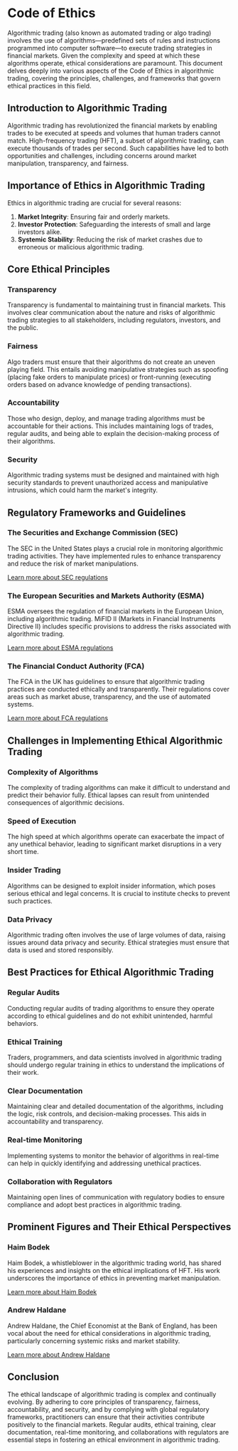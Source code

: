 # Code of Ethics

Algorithmic trading (also known as automated trading or algo trading) involves the use of algorithms—predefined sets of rules and instructions programmed into computer software—to execute trading strategies in financial markets. Given the complexity and speed at which these algorithms operate, ethical considerations are paramount. This document delves deeply into various aspects of the Code of Ethics in algorithmic trading, covering the principles, challenges, and frameworks that govern ethical practices in this field.

## Introduction to Algorithmic Trading

Algorithmic trading has revolutionized the financial markets by enabling trades to be executed at speeds and volumes that human traders cannot match. High-frequency trading (HFT), a subset of algorithmic trading, can execute thousands of trades per second. Such capabilities have led to both opportunities and challenges, including concerns around market manipulation, transparency, and fairness.

## Importance of Ethics in Algorithmic Trading

Ethics in algorithmic trading are crucial for several reasons:
1. **Market Integrity**: Ensuring fair and orderly markets.
2. **Investor Protection**: Safeguarding the interests of small and large investors alike.
3. **Systemic Stability**: Reducing the risk of market crashes due to erroneous or malicious algorithmic trading.

## Core Ethical Principles

### Transparency

Transparency is fundamental to maintaining trust in financial markets. This involves clear communication about the nature and risks of algorithmic trading strategies to all stakeholders, including regulators, investors, and the public.

### Fairness

Algo traders must ensure that their algorithms do not create an uneven playing field. This entails avoiding manipulative strategies such as spoofing (placing fake orders to manipulate prices) or front-running (executing orders based on advance knowledge of pending transactions).

### Accountability

Those who design, deploy, and manage trading algorithms must be accountable for their actions. This includes maintaining logs of trades, regular audits, and being able to explain the decision-making process of their algorithms.

### Security

Algorithmic trading systems must be designed and maintained with high security standards to prevent unauthorized access and manipulative intrusions, which could harm the market's integrity.

## Regulatory Frameworks and Guidelines

### The Securities and Exchange Commission (SEC)

The SEC in the United States plays a crucial role in monitoring algorithmic trading activities. They have implemented rules to enhance transparency and reduce the risk of market manipulations.

[Learn more about SEC regulations](https://www.sec.gov)

### The European Securities and Markets Authority (ESMA)

ESMA oversees the regulation of financial markets in the European Union, including algorithmic trading. MiFID II (Markets in Financial Instruments Directive II) includes specific provisions to address the risks associated with algorithmic trading.

[Learn more about ESMA regulations](https://www.esma.europa.eu)

### The Financial Conduct Authority (FCA)

The FCA in the UK has guidelines to ensure that algorithmic trading practices are conducted ethically and transparently. Their regulations cover areas such as market abuse, transparency, and the use of automated systems.

[Learn more about FCA regulations](https://www.fca.org.uk)

## Challenges in Implementing Ethical Algorithmic Trading

### Complexity of Algorithms

The complexity of trading algorithms can make it difficult to understand and predict their behavior fully. Ethical lapses can result from unintended consequences of algorithmic decisions.

### Speed of Execution

The high speed at which algorithms operate can exacerbate the impact of any unethical behavior, leading to significant market disruptions in a very short time.

### Insider Trading

Algorithms can be designed to exploit insider information, which poses serious ethical and legal concerns. It is crucial to institute checks to prevent such practices.

### Data Privacy

Algorithmic trading often involves the use of large volumes of data, raising issues around data privacy and security. Ethical strategies must ensure that data is used and stored responsibly.

## Best Practices for Ethical Algorithmic Trading

### Regular Audits

Conducting regular audits of trading algorithms to ensure they operate according to ethical guidelines and do not exhibit unintended, harmful behaviors.

### Ethical Training

Traders, programmers, and data scientists involved in algorithmic trading should undergo regular training in ethics to understand the implications of their work.

### Clear Documentation

Maintaining clear and detailed documentation of the algorithms, including the logic, risk controls, and decision-making processes. This aids in accountability and transparency.

### Real-time Monitoring

Implementing systems to monitor the behavior of algorithms in real-time can help in quickly identifying and addressing unethical practices.

### Collaboration with Regulators

Maintaining open lines of communication with regulatory bodies to ensure compliance and adopt best practices in algorithmic trading.

## Prominent Figures and Their Ethical Perspectives

### Haim Bodek

Haim Bodek, a whistleblower in the algorithmic trading world, has shared his experiences and insights on the ethical implications of HFT. His work underscores the importance of ethics in preventing market manipulation.

[Learn more about Haim Bodek](https://haimbodek.org)

### Andrew Haldane

Andrew Haldane, the Chief Economist at the Bank of England, has been vocal about the need for ethical considerations in algorithmic trading, particularly concerning systemic risks and market stability.

[Learn more about Andrew Haldane](https://www.bankofengland.co.uk)

## Conclusion

The ethical landscape of algorithmic trading is complex and continually evolving. By adhering to core principles of transparency, fairness, accountability, and security, and by complying with global regulatory frameworks, practitioners can ensure that their activities contribute positively to the financial markets. Regular audits, ethical training, clear documentation, real-time monitoring, and collaborations with regulators are essential steps in fostering an ethical environment in algorithmic trading.

```
